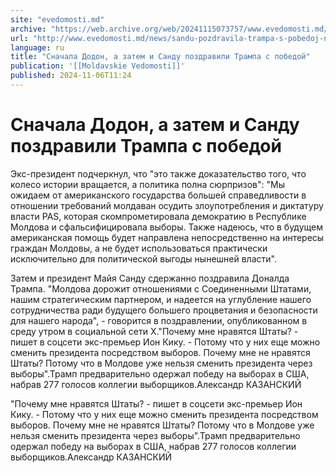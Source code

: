 ```yaml
---
site: "evedomosti.md"
archive: "https://web.archive.org/web/20241115073757/www.evedomosti.md/news/sandu-pozdravila-trampa-s-pobedoj-na-vyborah-prezidenta-ssha"
url: "http://www.evedomosti.md/news/sandu-pozdravila-trampa-s-pobedoj-na-vyborah-prezidenta-ssha"
language: ru
title: "Сначала Додон, а затем и Санду поздравили Трампа с победой"
publication: '[[Moldavskie Vedomosti]]'
published: 2024-11-06T11:24
---
```


# Сначала Додон, а затем и Санду поздравили Трампа с победой

Экс-президент подчеркнул, что "это также доказательство того, что колесо истории вращается, а политика полна сюрпризов": "Мы ожидаем от американского государства большей справедливости в отношении требований молдаван осудить злоупотребления и диктатуру власти PAS, которая скомпрометировала демократию в Республике Молдова и сфальсифицировала выборы. Также надеюсь, что в будущем американская помощь будет направлена непосредственно на интересы граждан Молдовы, а не будет использоваться практически исключительно для политической выгоды нынешней власти".

Затем и президент Майя Санду сдержанно поздравила Доналда Трампа. "Молдова дорожит отношениями с Соединенными Штатами, нашим стратегическим партнером, и надеется на углубление нашего сотрудничества ради будущего большего процветания и безопасности для нашего народа", - говорится в поздравлении, опубликованном в среду утром в социальной сети Х."Почему мне нравятся Штаты? - пишет в соцсети экс-премьер Ион Кику. - Потому что у них еще можно сменить президента посредством выборов. Почему мне не нравятся Штаты? Потому что в Молдове уже нельзя сменить президента через выборы".Трамп предварительно одержал победу на выборах в США, набрав 277 голосов коллегии выборщиков.Александр КАЗАНСКИЙ

"Почему мне нравятся Штаты? - пишет в соцсети экс-премьер Ион Кику. - Потому что у них еще можно сменить президента посредством выборов. Почему мне не нравятся Штаты? Потому что в Молдове уже нельзя сменить президента через выборы".Трамп предварительно одержал победу на выборах в США, набрав 277 голосов коллегии выборщиков.Александр КАЗАНСКИЙ